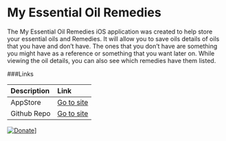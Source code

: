 # My Essential Oil Remedies

The My Essential Oil Remedies iOS application was created to help store your essential oils and Remedies. It will allow you to save oils details of oils that you have and don’t have. The ones that you don’t have are something you might have as a reference or something that you want later on. While viewing the oil details, you can also see which remedies have them listed.

###Links

| Description | Link |     
|:--|:--|
| AppStore | [Go to site](https://apps.apple.com/us/app/my-essential-oil-remedies/id1188303079?ls=1) |
| Github Repo | [Go to site](https://github.com/burnsoftnet/MyEssentialOilRemedies) |
   

[![Donate](https://www.paypalobjects.com/en_US/i/btn/btn_donateCC_LG.gif)](https://www.paypal.com/cgi-bin/webscr?cmd=_s-xclick&hosted_button_id=JSW8XEMQVH4BE)]